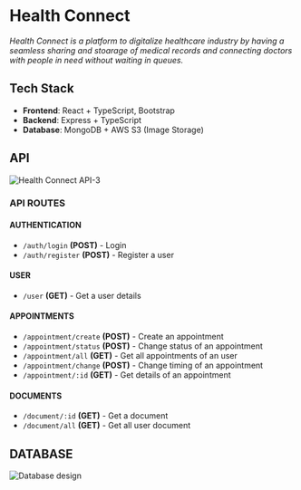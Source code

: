 # Health Connect

_Health Connect is a platform to digitalize healthcare industry by having a seamless sharing and stoarage of medical records and connecting doctors with people in need without waiting in queues._

## Tech Stack

- **Frontend**: React + TypeScript, Bootstrap
- **Backend**: Express + TypeScript
- **Database**: MongoDB + AWS S3 (Image Storage)

## API

![Health Connect API-3](https://github.com/usyntest/health-connect/assets/68940203/669ba551-aa00-4d5d-9e28-332830c67e54)

### API ROUTES

#### AUTHENTICATION

- `/auth/login` **(POST)** - Login
- `/auth/register` **(POST)** - Register a user

#### USER

- `/user` **(GET)** - Get a user details

#### APPOINTMENTS

- `/appointment/create` **(POST)** - Create an appointment
- `/appointment/status` **(POST)** - Change status of an appointment
- `/appointment/all` **(GET)** - Get all appointments of an user
- `/appointment/change` **(POST)** - Change timing of an appointment
- `/appointment/:id` **(GET)** - Get details of an appointment

#### DOCUMENTS

- `/document/:id` **(GET)** - Get a document
- `/document/all` **(GET)** - Get all user document

## DATABASE

![Database design](https://github.com/usyntest/health-connect/assets/68940203/a4b04c2c-8d3d-4505-83ac-3aa6975a119d)
